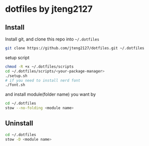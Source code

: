 # dotfiles by jteng2127

## Install

Install git, and clone this repo into `~/.dotfiles`

```bash
git clone https://github.com/jteng2127/dotfiles.git ~/.dotfiles
```

setup script

```bash
chmod -R +x ~/.dotfiles/scripts
cd ~/.dotfiles/scripts/<your-package-manager>
./setup.sh
# if you need to install nerd font
./font.sh
```

and install module(folder name) you want by

```bash
cd ~/.dotfiles
stow --no-folding <module name>
```

## Uninstall

```bash
cd ~/.dotfiles
stow -D <module name>
```
